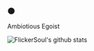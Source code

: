 ### 🌑

Ambiotious Egoist 

![FlickerSoul's github stats](https://github-readme-stats.vercel.app/api?username=FlickerSoul&show_icons=true&theme=radical)

